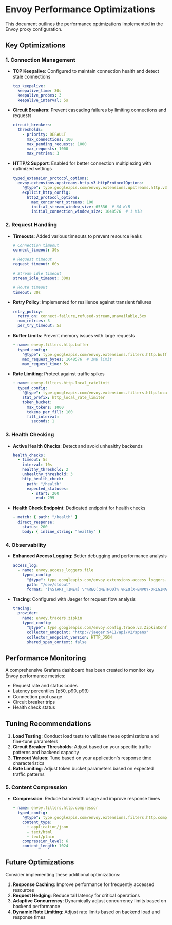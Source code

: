 # Envoy Performance Optimizations

This document outlines the performance optimizations implemented in the Envoy proxy configuration.

## Key Optimizations

### 1. Connection Management

- **TCP Keepalive**: Configured to maintain connection health and detect stale connections
  ```yaml
  tcp_keepalive:
    keepalive_time: 30s
    keepalive_probes: 3
    keepalive_interval: 5s
  ```

- **Circuit Breakers**: Prevent cascading failures by limiting connections and requests
  ```yaml
  circuit_breakers:
    thresholds:
      - priority: DEFAULT
        max_connections: 100
        max_pending_requests: 1000
        max_requests: 1000
        max_retries: 3
  ```

- **HTTP/2 Support**: Enabled for better connection multiplexing with optimized settings
  ```yaml
  typed_extension_protocol_options:
    envoy.extensions.upstreams.http.v3.HttpProtocolOptions:
      "@type": type.googleapis.com/envoy.extensions.upstreams.http.v3.HttpProtocolOptions
      explicit_http_config:
        http2_protocol_options:
          max_concurrent_streams: 100
          initial_stream_window_size: 65536  # 64 KiB
          initial_connection_window_size: 1048576  # 1 MiB
  ```

### 2. Request Handling

- **Timeouts**: Added various timeouts to prevent resource leaks
  ```yaml
  # Connection timeout
  connect_timeout: 30s
  
  # Request timeout
  request_timeout: 60s
  
  # Stream idle timeout
  stream_idle_timeout: 300s
  
  # Route timeout
  timeout: 30s
  ```

- **Retry Policy**: Implemented for resilience against transient failures
  ```yaml
  retry_policy:
    retry_on: connect-failure,refused-stream,unavailable,5xx
    num_retries: 3
    per_try_timeout: 5s
  ```

- **Buffer Limits**: Prevent memory issues with large requests
  ```yaml
  - name: envoy.filters.http.buffer
    typed_config:
      "@type": type.googleapis.com/envoy.extensions.filters.http.buffer.v3.Buffer
      max_request_bytes: 1048576  # 1MB limit
      max_request_time: 5s
  ```

- **Rate Limiting**: Protect against traffic spikes
  ```yaml
  - name: envoy.filters.http.local_ratelimit
    typed_config:
      "@type": type.googleapis.com/envoy.extensions.filters.http.local_ratelimit.v3.LocalRateLimit
      stat_prefix: http_local_rate_limiter
      token_bucket:
        max_tokens: 1000
        tokens_per_fill: 100
        fill_interval:
          seconds: 1
  ```

### 3. Health Checking

- **Active Health Checks**: Detect and avoid unhealthy backends
  ```yaml
  health_checks:
    - timeout: 5s
      interval: 10s
      healthy_threshold: 2
      unhealthy_threshold: 3
      http_health_check:
        path: "/health"
        expected_statuses:
          - start: 200
            end: 299
  ```

- **Health Check Endpoint**: Dedicated endpoint for health checks
  ```yaml
  - match: { path: "/health" }
    direct_response:
      status: 200
      body: { inline_string: "healthy" }
  ```

### 4. Observability

- **Enhanced Access Logging**: Better debugging and performance analysis
  ```yaml
  access_log:
    - name: envoy.access_loggers.file
      typed_config:
        "@type": type.googleapis.com/envoy.extensions.access_loggers.file.v3.FileAccessLog
        path: "/dev/stdout"
        format: "[%START_TIME%] \"%REQ(:METHOD)% %REQ(X-ENVOY-ORIGINAL-PATH?:PATH)% %PROTOCOL%\" %RESPONSE_CODE% %RESPONSE_FLAGS% %BYTES_RECEIVED% %BYTES_SENT% %DURATION% %RESP(X-ENVOY-UPSTREAM-SERVICE-TIME)% \"%REQ(X-FORWARDED-FOR)%\" \"%REQ(USER-AGENT)%\" \"%REQ(X-REQUEST-ID)%\" \"%REQ(:AUTHORITY)%\" \"%UPSTREAM_HOST%\"\n"
  ```

- **Tracing**: Configured with Jaeger for request flow analysis
  ```yaml
  tracing:
    provider:
      name: envoy.tracers.zipkin
      typed_config:
        "@type": type.googleapis.com/envoy.config.trace.v3.ZipkinConfig
        collector_endpoint: "http://jaeger:9411/api/v2/spans"
        collector_endpoint_version: HTTP_JSON
        shared_span_context: false
  ```

## Performance Monitoring

A comprehensive Grafana dashboard has been created to monitor key Envoy performance metrics:

- Request rate and status codes
- Latency percentiles (p50, p90, p99)
- Connection pool usage
- Circuit breaker trips
- Health check status

## Tuning Recommendations

1. **Load Testing**: Conduct load tests to validate these optimizations and fine-tune parameters
2. **Circuit Breaker Thresholds**: Adjust based on your specific traffic patterns and backend capacity
3. **Timeout Values**: Tune based on your application's response time characteristics
4. **Rate Limiting**: Adjust token bucket parameters based on expected traffic patterns

### 5. Content Compression

- **Compression**: Reduce bandwidth usage and improve response times
  ```yaml
  - name: envoy.filters.http.compressor
    typed_config:
      "@type": type.googleapis.com/envoy.extensions.filters.http.compressor.v3.Compressor
      content_type:
        - application/json
        - text/html
        - text/plain
      compression_level: 6
      content_length: 1024
  ```

## Future Optimizations

Consider implementing these additional optimizations:

1. **Response Caching**: Improve performance for frequently accessed resources
2. **Request Hedging**: Reduce tail latency for critical operations
3. **Adaptive Concurrency**: Dynamically adjust concurrency limits based on backend performance
4. **Dynamic Rate Limiting**: Adjust rate limits based on backend load and response times
